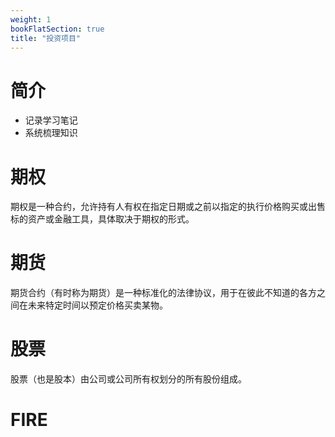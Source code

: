 ```yaml
---
weight: 1
bookFlatSection: true
title: "投资项目"
---
```


# 简介

- 记录学习笔记
- 系统梳理知识

# 期权

期权是一种合约，允许持有人有权在指定日期或之前以指定的执行价格购买或出售标的资产或金融工具，具体取决于期权的形式。

# 期货

期货合约（有时称为期货）是一种标准化的法律协议，用于在彼此不知道的各方之间在未来特定时间以预定价格买卖某物。

# 股票

股票（也是股本）由公司或公司所有权划分的所有股份组成。

# FIRE
